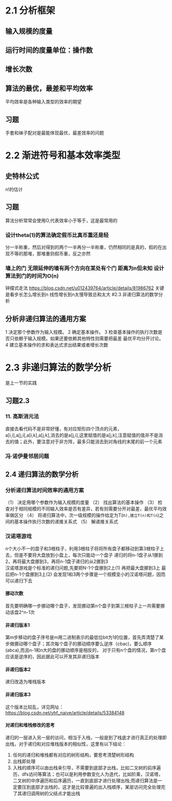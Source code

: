 # 2.1 分析框架
## 输入规模的度量
## 运行时间的度量单位：操作数 
## 增长次数
## 算法的最优，最差和平均效率
   平均效率是各种输入类型的效率的期望
## 习题
   手套和袜子配对是最能体现最优，最差效率的问题
# 2.2 渐进符号和基本效率类型
## 史特林公式
n!的估计
## 习题
算法分析常常会使用O,代表效率小于等于，这是最常用的
### 设计theta(1)的算法确定假币比真币重还是轻
分一半称重，然后对得到的两个一半再分一半称重，仍然相同的是真的，假的在出现不等的那堆，那堆重则假币重，反之亦然
### 墙上的门 无限延伸的墙有两个方向在某处有个门 距离为n但未知 设计算法到门的时间为O(n)
钟摆式走法 https://blog.csdn.net/u012439764/article/details/81986762
关键是看步长怎么增长到n 线性增长到n太慢导致总和太大
#2.3 非递归算法的数学分析
## 分析非递归算法的通用方案
1 决定那个参数作为输入规模。 
2 确定基本操作。
3 检查基本操作的执行次数是否只依赖于输入规模。如果还要依赖其他特性则需要把最差 最优平均分开讨论。
4 建立基本操作的求和表达式求出结果或者增长次数
# 2.3 非递归算法的数学分析
是上一节的实践
## 习题2.3
### 11. 高斯消元法
直接去看代码不是非常好懂，有对应矩形四个顶点的元素，a[i,i],a[j,i],a[i,k],a[j,k],消去的是a[j,i],这里赋值的是a[j,k],注意赋值的值并不是消去的值；此外，要注意对于非方阵，最多只能消去到对角线的末尾的前一个元素
### 冯·诺伊曼邻居问题
## 2.4 递归算法的数学分析
### 分析递归算法时间效率的通用方案
（1） 决定用哪个参数作为输入规模的度量
（2） 找出算法的基本操作
（3） 检查对于相同规模的不同输入效率是否有差异，若有则需要分开对最差，最优平均效率做区分
（4） 将递归算法中，次一级规模的操作给定为T(n`),建立T(n)和T(n`)之间的基本操作执行次数的递推关系式
（5） 解递推关系式
### 汉诺塔游戏
n个大小不一的盘子和3根柱子，利用3根柱子将将所有盘子都移动到第3根柱子上去，但是不要将大盘放到小盘上，每次只能动一个盘子
递归的将n-1盘子从1挪到2，再将最大盘挪到3，再将n-1盘子递归的从2挪到3  
汉诺塔游戏是个标准的递归问题,先要把N-1个盘挪到2上(1) 再把最大盘挪到3上 最后把n-1个盘挪到3上(2) 会发现1和3两个步骤是一个规模变小的汉诺塔问题，因而可以递归下去
#### 挪动次数
首先要明确哪一步挪动哪个盘子，发现挪动第n个盘子到第三根柱子上一共需要挪动该盘2^n-1次
#### 非递归版本1
第m步移动的盘子序号是m用二进制表示的最低位bit为1的位置，首先弄清楚了某步做挪动哪个盘子；其次每个盘子的挪动顺序要么逆序（cbac)，要么顺序(abca),而且n-1和n大的盘的挪动顺序是相反的，
对于只有n个盘的情况，第n个盘应该是逆序的，因此据此可以开发其非递归版本
#### 非递归版本2
递归改造为堆栈版本
#### 非递归版本3
这个版本比较乱，详见网址：https://blog.csdn.net/yhf_naive/article/details/53384148
#### 对递归和堆栈修改的思考
递归的一层进入另一层的访问，相当于入栈，一般是到了栈底才进行真正的处理即出栈，对于递归和对应堆栈版本的相似性，这里有以下结论：  
1. 任何的递归和堆栈都有对应的树形结构，要思考清楚树形结构
2. 出栈即处理
3. 入栈的顺序可以由出栈来引导，不需要到底部才出栈，比如二叉树的前序遍历，dfs访问等算法；也可以是利用参数变化人为迭代，比如阶乘，汉诺塔，二叉树的中序遍历和后序遍历，一直到底部才进行处理出栈;而递归算法是一定要压到底部才出栈的，这才是比较普遍的出入栈顺序，某层访问完全处理完了其递归调用树的父结点才能出栈


